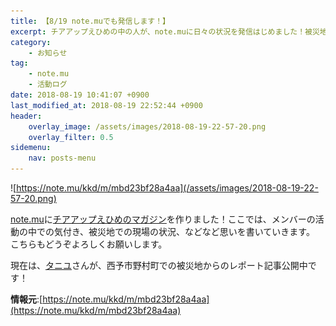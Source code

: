 ```yaml
---
title: 【8/19 note.muでも発信します！】
excerpt: チアアップえひめの中の人が、note.muに日々の状況を発信はじめました！被災地で思うこと、日々の活動の中で感じること、などなど愛媛の豪雨災害に関する徒然をしたためます
category:
    - お知らせ
tag:
    - note.mu
    - 活動ログ
date: 2018-08-19 10:41:07 +0900
last_modified_at: 2018-08-19 22:52:44 +0900 
header:
    overlay_image: /assets/images/2018-08-19-22-57-20.png
    overlay_filter: 0.5
sidemenu:
    nav: posts-menu
---
```


![https://note.mu/kkd/m/mbd23bf28a4aa](/assets/images/2018-08-19-22-57-20.png)

[note.mu](https://note.mu/)に[チアアップえひめのマガジン](https://note.mu/kkd/m/mbd23bf28a4aa)を作りました！ここでは、メンバーの活動の中での気付き、被災地での現場の状況、などなど思いを書いていきます。
こちらもどうぞよろしくお願いします。

現在は、[タニユ](https://note.mu/tani_u)さんが、西予市野村町での被災地からのレポート記事公開中です！

**情報元**:[https://note.mu/kkd/m/mbd23bf28a4aa](https://note.mu/kkd/m/mbd23bf28a4aa)
